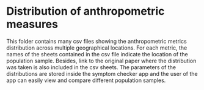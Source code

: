 # Distribution of anthropometric measures

This folder contains many csv files showing the anthropometric metrics distribution across multiple geographical locations. For each metric, the names of the sheets contained in the csv file indicate the location of the population sample. Besides, link to the original paper where the distribution was taken is also included in the csv sheets. The parameters of the distributions are stored inside the symptom checker app and the user of the app can easily view and compare different population samples.